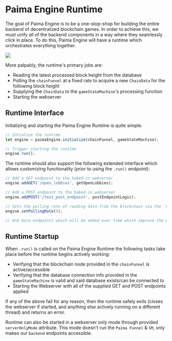# Paima Engine Runtime

The goal of Paima Engine is to be a one-stop-shop for building the entire backend of decentralized blockchain games. In order to achieve this, we must unify all of the backend components in a way where they seamlessly click in place. To do this, Paima Engine will have a runtime which orchestrates everything together.

![](paima-engine-runtime.png)

More palpably, the runtime's primary jobs are:

- Reading the latest processed block height from the database
- Polling the `chainFunnel` at a fixed rate to acquire a new `ChainData` for the following block height
- Supplying the `ChainData` to the `gameStateMachine`'s processing function
- Starting the webserver

## Runtime Interface

Initializing and starting the Paima Engine Runtime is quite simple:

```ts
// Intialize the runtime
let engine = paimaEngine.initialize(chainFunnel, gameStateMachine);

// Trigger starting the runtime
engine.run();
```

The runtime should also support the following extended interface which allows customizing functionality (prior to using the `.run()` endpoint):

```ts
// Add a GET endpoint to the baked-in webserver
engine.addGET('/open_lobbies', getOpenLobbies);

// Add a POST endpoint to the baked-in webserver
engine.addPOST('/test_post_endpoint', postEndpointLogic);

// Sets the polling rate of reading data from the blockchain via the `ChainFunnel` to every 5 seconds
engine.setPollingRate(5);

// And more endpoints which will be added over time which improve the experience (ie. logging)
```

## Runtime Startup

When `.run()` is called on the Paima Engine Runtime the following tasks take place before the runtime begins actively working:

- Verifying that the blockchain node provided in the `chainFunnel` is active/accessible
- Verifying that the database connection info provided in the `gameStateMachine` is valid and said database exists/can be connected to
- Starting the Webserver with all of the supplied GET and POST endpoints applied

If any of the above fail for any reason, then the runtime safely exits (closes the webserver if started, and anything else actively running on a different thread) and returns an error.

Runtime can also be started in a webserver only mode through provided `serverOnlyMode` attribute. This mode doesn't run the `Paima Funnel` & `SM`, only makes our `backend` endpoints accessible.
